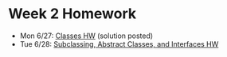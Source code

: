 # Week 2 Homework

- Mon 6/27: [Classes HW](https://github.com/ga-adi-nyc/Classes-HW) (solution posted)
- Tue 6/28: [Subclassing, Abstract Classes, and Interfaces HW](https://github.com/ga-adi-nyc/Subclassing-and-Interfaces-HW)